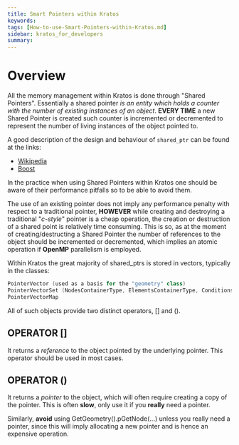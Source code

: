 ```yaml
---
title: Smart Pointers within Kratos
keywords: 
tags: [How-to-use-Smart-Pointers-within-Kratos.md]
sidebar: kratos_for_developers
summary: 
---
```


# Overview

All the memory management within Kratos is done through "Shared Pointers". Essentially a shared pointer _is an entity which holds a counter with the number of existing instances of an object_. **EVERY TIME** a new Shared Pointer is created such counter is incremented or decremented to represent the number of living instances of the object pointed to.

A good description of the design and behaviour of `shared_ptr` can be found at the links:

* [Wikipedia](http://en.wikipedia.org/wiki/Smart_pointer) 
* [Boost](http://www.boost.org/doc/libs/1_63_0/libs/smart_ptr/smart_ptr.htm) 

In the practice when using Shared Pointers within Kratos one should be aware of their performance pitfalls so to be able to avoid them.

The use of an existing pointer does not imply any performance penalty with respect to a traditional pointer, **HOWEVER** while creating and destroying a traditional "_c-style_" pointer is a cheap operation, the creation or destruction of a shared point is relatively time consuming. This is so, as at the moment of creating/destructing a Shared Pointer the number of references to the object should be incremented or decremented, which implies an atomic operation if **OpenMP** parallelism is employed.

Within Kratos the great majority of shared_ptrs is stored in vectors, typically in the classes:

```cpp
PointerVector (used as a basis for the "geometry" class)
PointerVectorSet (NodesContainerType, ElementsContainerType, ConditionsContainerType)
PointerVectorMap
``` 

All of such objects provide two distinct operators, [] and (). 

## OPERATOR [] 

It returns a _reference_ to the object pointed by the underlying pointer. This operator should be used in most cases.

## OPERATOR () 

It returns a _pointer_ to the object, which will often require creating a copy of the pointer. This is often **slow**, only use it if you **really** need a pointer.

Similarly, **avoid** using GetGeometry().pGetNode(...) unless you really need a pointer, since this will imply allocating a new pointer and is hence an expensive operation.  
